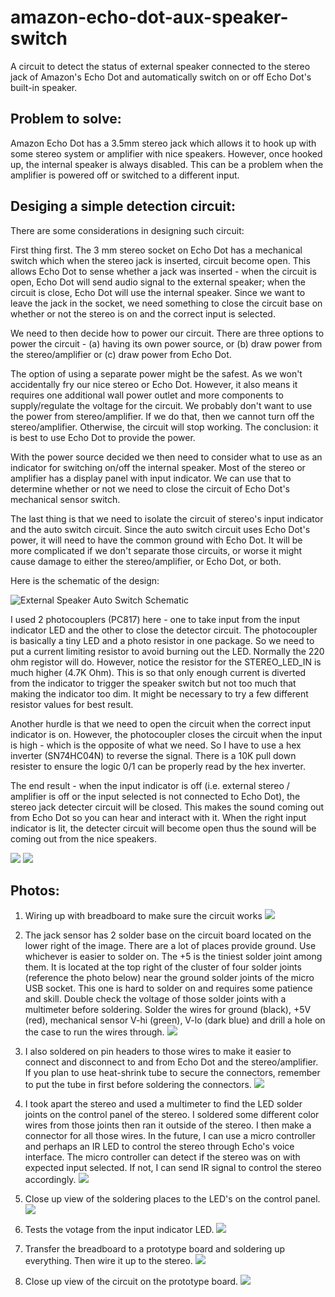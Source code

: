 # amazon-echo-dot-aux-speaker-switch
A circuit to detect the status of external speaker connected to the stereo jack of Amazon's Echo Dot and automatically switch on or off Echo Dot's built-in speaker.

## Problem to solve: 
Amazon Echo Dot has a 3.5mm stereo jack which allows it to hook up with some stereo system or amplifier with nice speakers.  However, once hooked up, the internal speaker is always disabled.  This can be a problem when the amplifier is powered off or switched to a different input.

## Desiging a simple detection circuit:
There are some considerations in designing such circuit:

First thing first.  The 3 mm stereo socket on Echo Dot has a mechanical switch which when the stereo jack is inserted, circuit become open.  This allows Echo Dot to sense whether a jack was inserted - when the circuit is open, Echo Dot will send audio signal to the external speaker; when the circuit is close, Echo Dot will use the internal speaker.  Since we want to leave the jack in the socket, we need something to close the circuit base on whether or not the stereo is on and the correct input is selected.

We need to then decide how to power our circuit.  There are three options to power the circuit - (a) having its own power source, or (b) draw power from the stereo/amplifier or (c) draw power from Echo Dot.  

The option of using a separate power might be the safest.  As we won't accidentally fry our nice stereo or Echo Dot.  However, it also means it requires one additional wall power outlet and more components to supply/regulate the voltage for the circuit.  We probably don't want to use the power from stereo/amplifier.  If we do that, then we cannot turn off the stereo/amplifier.  Otherwise, the circuit will stop working.  The conclusion: it is best to use Echo Dot to provide the power.

With the power source decided we then need to consider what to use as an indicator for switching on/off the internal speaker.  Most of the stereo or amplifier has a display panel with input indicator.  We can use that to determine whether or not we need to close the circuit of Echo Dot's mechanical sensor switch.

The last thing is that we need to isolate the circuit of stereo's input indicator and the auto switch circuit.  Since the auto switch circuit uses Echo Dot's power, it will need to have the common ground with Echo Dot.  It will be more complicated if we don't separate those circuits, or worse it might cause damage to either the stereo/amplifier, or Echo Dot, or both.  

Here is the schematic of the design:

![External Speaker Auto Switch Schematic](images/AutoIntSpkSwitch-schematic.png)

I used 2 photocouplers (PC817) here - one to take input from the input indicator LED and the other to close the detector circuit.  The photocoupler is basically a tiny LED and a photo resistor in one package.  So we need to put a current limiting resistor to avoid burning out the LED.  Normally the 220 ohm registor will do.   However, notice the resistor for the STEREO_LED_IN is much higher (4.7K Ohm).  This is so that only enough current is diverted from the indicator to trigger the speaker switch but not too much that making the indicator too dim.  It might be necessary to try a few different resistor values for best result.

Another hurdle is that we need to open the circuit when the correct input indicator is on.  However, the photocoupler closes the circuit when the input is high - which is the opposite of what we need.  So I have to use a hex inverter (SN74HC04N) to reverse the signal.  There is a 10K pull down resister to ensure the logic 0/1 can be properly read by the hex inverter.

The end result - when the input indicator is off (i.e. external stereo / amplifier is off or the input selected is not connected to Echo Dot), the stereo jack detecter circuit will be closed.  This makes the sound coming out from Echo Dot so you can hear and interact with it.  When the right input indicator is lit, the detecter circuit will become open thus the sound will be coming out from the nice speakers.

![](images/AutoIntSpkSwitch-wiring.png)
![](images/AutoIntSpkSwitch-prototype.JPG)

## Photos:

1. Wiring up with breadboard to make sure the circuit works
![](images/01_breadboard_wire_up.JPG)

2. The jack sensor has 2 solder base on the circuit board located on the lower right of the image. There are a lot of places provide ground.  Use whichever is easier to solder on.  The +5 is the tiniest solder joint among them.  It is located at the top right of the cluster of four solder joints (reference the photo below) near the ground solder joints of the micro USB socket.  This one is hard to solder on and requires some patience and skill.  Double check the voltage of those solder joints with a multimeter before soldering.  Solder the wires for ground (black), +5V (red), mechanical sensor V-hi (green), V-lo (dark blue) and drill a hole on the case to run the wires through. 
![](images/02_echo_dot_wiring.JPG)

3. I also soldered on pin headers to those wires to make it easier to connect and disconnect to and from Echo Dot and the stereo/amplifier.  If you plan to use heat-shrink tube to secure the connectors, remember to put the tube in first before soldering the connectors.
![](images/03_echo_dot_reassembled.JPG)

4. I took apart the stereo and used a multimeter to find the LED solder joints on the control panel of the stereo.  I soldered some different color wires from those joints then ran it outside of the stereo. I then make a connector for all those wires.  In the future, I can use a micro controller and perhaps an IR LED to control the stereo through Echo's voice interface.  The micro controller can detect if the stereo was on with expected input selected.  If not, I can send IR signal to control the stereo accordingly.
![](images/04_stereo_control_panel.JPG)

5. Close up view of the soldering places to the LED's on the control panel.
![](images/05_stereo_control_panel_close_up.JPG)

6. Tests the votage from the input indicator LED.
![](images/06_stereo_input_indicator_voltage.JPG)

7. Transfer the breadboard to a prototype board and soldering up everything.  Then wire it up to the stereo.
![](images/07_final_wire_up.JPG)

8. Close up view of the circuit on the prototype board.
![](images/08_close_up.JPG)

